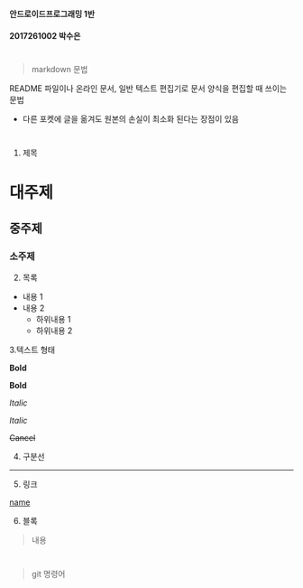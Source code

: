 #### 안드로이드프로그래밍 1반
#### 2017261002 박수은  
#  
#
> markdown 문법

README 파일이나 온라인 문서, 일반 텍스트 편집기로 문서 양식을 편집할 때 쓰이는 문법
- 다른 포켓에 글을 옮겨도 원본의 손실이 최소화 된다는 장점이 있음  
#
1. 제목
# 대주제
## 중주제
### 소주제

2. 목록
* 내용 1
* 내용 2
  * 하위내용 1
  * 하위내용 2

3.텍스트 형태

**Bold**

__Bold__

*Italic*

_Italic_

~~Cancel~~

4. 구분선
---

5. 링크

[name](주소)

6.	블록
>	내용  
#  
#
> git 명령어
